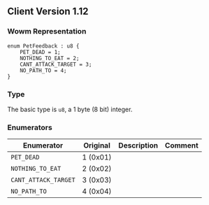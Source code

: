 ## Client Version 1.12

### Wowm Representation
```rust,ignore
enum PetFeedback : u8 {
    PET_DEAD = 1;
    NOTHING_TO_EAT = 2;
    CANT_ATTACK_TARGET = 3;
    NO_PATH_TO = 4;
}
```
### Type
The basic type is `u8`, a 1 byte (8 bit) integer.
### Enumerators
| Enumerator | Original  | Description | Comment |
| --------- | -------- | ----------- | ------- |
| `PET_DEAD` | 1 (0x01) |  |  |
| `NOTHING_TO_EAT` | 2 (0x02) |  |  |
| `CANT_ATTACK_TARGET` | 3 (0x03) |  |  |
| `NO_PATH_TO` | 4 (0x04) |  |  |
